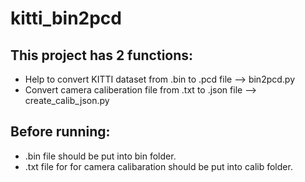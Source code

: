 # kitti_bin2pcd
## This project has 2 functions:
* Help to convert KITTI dataset from .bin to .pcd file --> bin2pcd.py
* Convert camera caliberation file from .txt to .json file --> create_calib_json.py

## Before running:
* .bin file should be put into bin folder.
* .txt file for for camera calibaration should be put into calib folder. 
